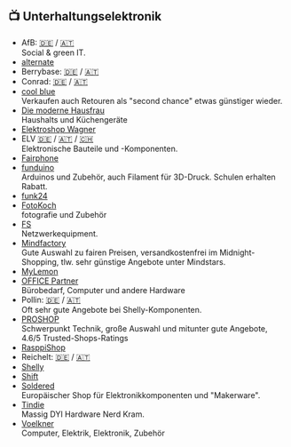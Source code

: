 ## 📺 Unterhaltungselektronik
* AfB: [🇩🇪](https://afbshop.de) / [🇦🇹](https://afbshop.at)\
Social & green IT.
* [alternate](https://www.alternate.de/)
* Berrybase: [🇩🇪](https://www.berrybase.de) / [🇦🇹](https://www.berrybase.at)
* Conrad: [🇩🇪](https://www.conrad.de) / [🇦🇹](https://www.conrad.at)
* [cool blue](https://coolblue.de)\
Verkaufen auch Retouren als "second chance" etwas günstiger wieder.
* [Die moderne Hausfrau](https://www.moderne-hausfrau.de/)\
Haushalts und Küchengeräte
* [Elektroshop Wagner](https://www.elektroshopwagner.de)
* ELV [🇩🇪](https://de.elv.com) / [🇦🇹](https://at.elv.com) / [🇨🇭](https://ch.elv.com)\
Elektronische Bauteile und -Komponenten.
* [Fairphone](https://shop.fairphone.com/)
* [funduino](https://funduinoshop.com/)\
Arduinos und Zubehör, auch Filament für 3D-Druck. Schulen erhalten Rabatt.
* [funk24](https://shop.funk24.net)
* [FotoKoch](https://www.fotokoch.de/)\
fotografie und Zubehör
* [FS](https://www.fs.com/de)\
Netzwerkequipment.
* [Mindfactory](https://www.mindfactory.de)\
Gute Auswahl zu fairen Preisen, versandkostenfrei im Midnight-Shopping, tlw. sehr günstige Angebote unter Mindstars.
* [MyLemon](https://mylemon.at)
* [OFFICE Partner](https://www.office-partner.de/)\
Bürobedarf, Computer und andere Hardware
* Pollin: [🇩🇪](https://www.pollin.de) / [🇦🇹](https://www.pollin.at)\
Oft sehr gute Angebote bei Shelly-Komponenten.
* [PROSHOP](https://www.proshop.de/)\
Schwerpunkt Technik, große Auswahl und mitunter gute Angebote, 4.6/5 Trusted-Shops-Ratings
* [RasppiShop](https://www.rasppishop.de)
* Reichelt: [🇩🇪](https://www.reichelt.de) / [🇦🇹](https://www.reichelt.at)
* [Shelly](https://www.shelly.com/)
* [Shift](https://shop.shiftphones.com/)
* [Soldered](https://soldered.com/de/)\
Europäischer Shop für Elektronikkomponenten und "Makerware".
* [Tindie](https://www.tindie.com)\
Massig DYI Hardware Nerd Kram.
* [Voelkner](https://www.voelkner.de/)\
Computer, Elektrik, Elektronik, Zubehör
